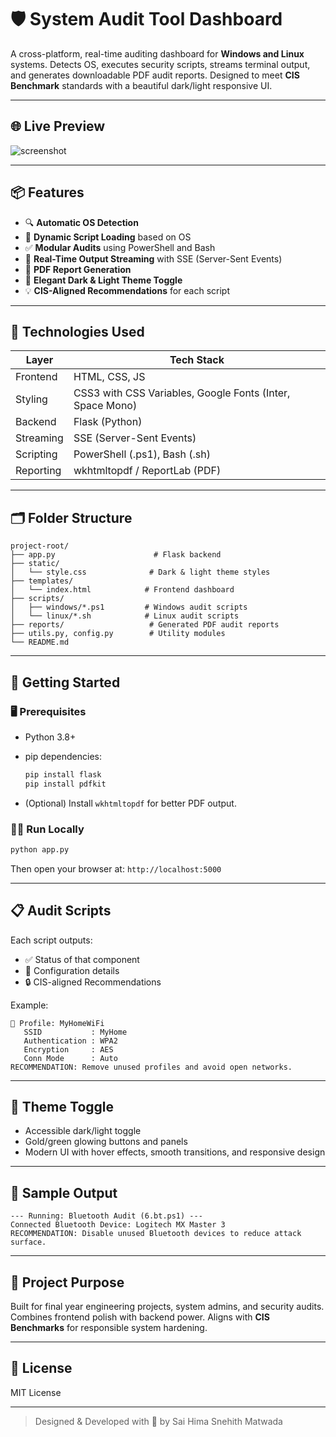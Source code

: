 # 🛡️ System Audit Tool Dashboard

A cross-platform, real-time auditing dashboard for **Windows and Linux** systems. Detects OS, executes security scripts, streams terminal output, and generates downloadable PDF audit reports. Designed to meet **CIS Benchmark** standards with a beautiful dark/light responsive UI.

---

## 🌐 Live Preview

![screenshot](docs/dashboard_preview.png)

---

## 📦 Features

* 🔍 **Automatic OS Detection**
* 📜 **Dynamic Script Loading** based on OS
* ✅ **Modular Audits** using PowerShell and Bash
* 📡 **Real-Time Output Streaming** with SSE (Server-Sent Events)
* 🧾 **PDF Report Generation**
* 🎨 **Elegant Dark & Light Theme Toggle**
* 💡 **CIS-Aligned Recommendations** for each script

---

## 🧰 Technologies Used

| Layer     | Tech Stack                                                |
| --------- | --------------------------------------------------------- |
| Frontend  | HTML, CSS, JS                                             |
| Styling   | CSS3 with CSS Variables, Google Fonts (Inter, Space Mono) |
| Backend   | Flask (Python)                                            |
| Streaming | SSE (Server-Sent Events)                                  |
| Scripting | PowerShell (.ps1), Bash (.sh)                             |
| Reporting | wkhtmltopdf / ReportLab (PDF)                             |

---

## 🗂️ Folder Structure

```
project-root/
├── app.py                      # Flask backend
├── static/
│   └── style.css              # Dark & light theme styles
├── templates/
│   └── index.html            # Frontend dashboard
├── scripts/
│   ├── windows/*.ps1         # Windows audit scripts
│   └── linux/*.sh            # Linux audit scripts
├── reports/                   # Generated PDF audit reports
├── utils.py, config.py        # Utility modules
└── README.md
```

---

## 🚀 Getting Started

### 🖥️ Prerequisites

* Python 3.8+
* pip dependencies:

  ```bash
  pip install flask
  pip install pdfkit
  ```
* (Optional) Install `wkhtmltopdf` for better PDF output.

### 🏃‍♂️ Run Locally

```bash
python app.py
```

Then open your browser at: `http://localhost:5000`

---

## 📋 Audit Scripts

Each script outputs:

* ✅ Status of that component
* 📄 Configuration details
* 🔒 CIS-aligned Recommendations

Example:

```
🔹 Profile: MyHomeWiFi
   SSID           : MyHome
   Authentication : WPA2
   Encryption     : AES
   Conn Mode      : Auto
RECOMMENDATION: Remove unused profiles and avoid open networks.
```

---

## 🎨 Theme Toggle

* Accessible dark/light toggle
* Gold/green glowing buttons and panels
* Modern UI with hover effects, smooth transitions, and responsive design

---

## 📃 Sample Output

```
--- Running: Bluetooth Audit (6.bt.ps1) ---
Connected Bluetooth Device: Logitech MX Master 3
RECOMMENDATION: Disable unused Bluetooth devices to reduce attack surface.
```

---

## 🧠 Project Purpose

Built for final year engineering projects, system admins, and security audits. Combines frontend polish with backend power. Aligns with **CIS Benchmarks** for responsible system hardening.

---

## 📄 License

MIT License

---

> Designed & Developed with 💛 by Sai Hima Snehith Matwada
